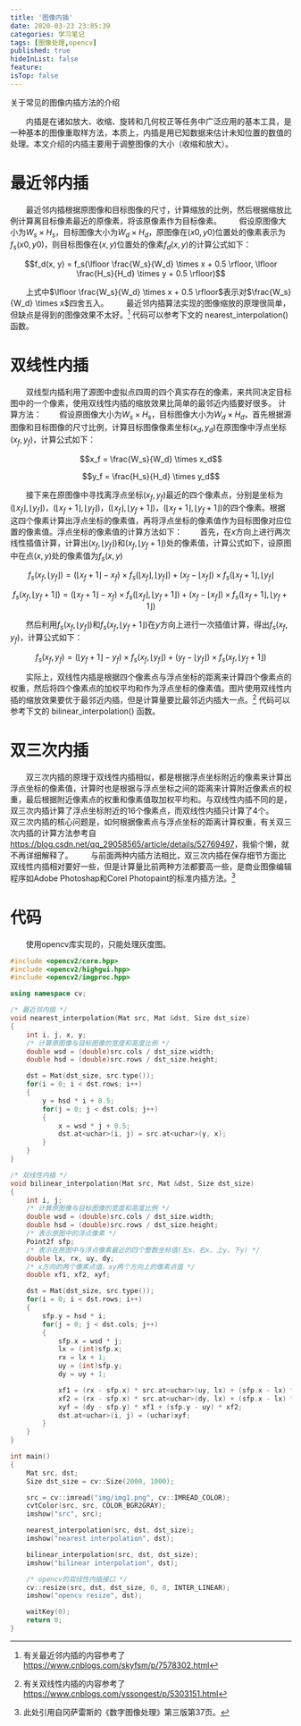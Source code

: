 ```yaml
---
title: '图像内插'
date: 2020-03-23 23:05:39
categories: 学习笔记
tags: [图像处理,opencv]
published: true
hideInList: false
feature: 
isTop: false
---
```

关于常见的图像内插方法的介绍
<!-- more -->

&emsp;&emsp;内插是在诸如放大、收缩、旋转和几何校正等任务中广泛应用的基本工具，是一种基本的图像重取样方法，本质上，内插是用已知数据来估计未知位置的数值的处理。本文介绍的内插主要用于调整图像的大小（收缩和放大）。
# 最近邻内插
&emsp;&emsp;最近邻内插根据原图像和目标图像的尺寸，计算缩放的比例，然后根据缩放比例计算离目标像素最近的原像素，将该原像素作为目标像素。
&emsp;&emsp;假设原图像大小为$W_s \times H_s$，目标图像大小为$W_d \times H_d$，原图像在$(x0,y0)$位置处的像素表示为$f_s(x0,y0)$，则目标图像在$(x, y)$位置处的像素$f_d(x,y)$的计算公式如下：

$$f_d(x, y) = f_s(\lfloor \frac{W_s}{W_d} \times x + 0.5 \rfloor, \lfloor \frac{H_s}{H_d} \times y + 0.5 \rfloor)$$

&emsp;&emsp;上式中$\lfloor \frac{W_s}{W_d} \times x + 0.5 \rfloor$表示对$\frac{W_s}{W_d} \times x$四舍五入。
&emsp;&emsp;最近邻内插算法实现的图像缩放的原理很简单，但缺点是得到的图像效果不太好。[^最近邻内插] 代码可以参考下文的 nearest_interpolation() 函数。
[^最近邻内插]: 有关最近邻内插的内容参考了<https://www.cnblogs.com/skyfsm/p/7578302.html>

# 双线性内插
&emsp;&emsp;双线型内插利用了源图中虚拟点四周的四个真实存在的像素，来共同决定目标图中的一个像素，使用双线性内插的缩放效果比简单的最邻近内插要好很多。
计算方法：
&emsp;&emsp;假设原图像大小为$W_s \times H_s$，目标图像大小为$W_d \times H_d$，首先根据源图像和目标图像的尺寸比例，计算目标图像像素坐标$(x_d,y_d)$在原图像中浮点坐标$(x_f,y_f)$，计算公式如下：

$$x_f = \frac{W_s}{W_d} \times x_d$$

$$y_f = \frac{H_s}{H_d} \times y_d$$

&emsp;&emsp;接下来在原图像中寻找离浮点坐标$(x_f,y_f)$最近的四个像素点，分别是坐标为$(\lfloor x_f \rfloor,\lfloor y_f \rfloor)$，$(\lfloor x_f + 1 \rfloor,\lfloor y_f \rfloor)$，$(\lfloor x_f \rfloor,\lfloor y_f + 1 \rfloor)$，$(\lfloor x_f + 1 \rfloor,\lfloor y_f + 1 \rfloor)$的四个像素。根据这四个像素计算出浮点坐标的像素值，再将浮点坐标的像素值作为目标图像对应位置的像素值。浮点坐标的像素值的计算方法如下：
&emsp;&emsp;首先，在$x$方向上进行两次线性插值计算，计算出$(x_f,\lfloor y_f \rfloor)$和$(x_f,\lfloor y_f + 1 \rfloor)$处的像素值，计算公式如下，设原图中在点$(x,y)$处的像素值为$f_s(x,y)$

$$f_s(x_f,\lfloor y_f \rfloor) = (\lfloor x_f + 1 \rfloor - x_f) \times f_s(\lfloor x_f \rfloor,\lfloor y_f \rfloor) + (x_f - \lfloor x_f \rfloor) \times f_s(\lfloor x_f + 1 \rfloor,\lfloor y_f \rfloor$$

$$f_s(x_f,\lfloor y_f + 1 \rfloor) = (\lfloor x_f + 1 \rfloor - x_f) \times f_s(\lfloor x_f \rfloor,\lfloor y_f + 1 \rfloor) + (x_f - \lfloor x_f \rfloor) \times f_s(\lfloor x_f + 1 \rfloor,\lfloor y_f + 1 \rfloor)$$

&emsp;&emsp;然后利用$f_s(x_f,\lfloor y_f \rfloor)$和$f_s(x_f,\lfloor y_f + 1 \rfloor)$在$y$方向上进行一次插值计算，得出$f_s(x_f,y_f)$，计算公式如下：

$$f_s(x_f,y_f) = (\lfloor y_f + 1\rfloor - y_f) \times f_s(x_f,\lfloor y_f \rfloor) + (y_f - \lfloor y_f \rfloor) \times f_s(x_f,\lfloor y_f + 1 \rfloor)$$

&emsp;&emsp;实际上，双线性内插是根据四个像素点与浮点坐标的距离来计算四个像素点的权重，然后将四个像素点的加权平均和作为浮点坐标的像素值。图片使用双线性内插的缩放效果要优于最邻近内插，但是计算量要比最邻近内插大一点。[^双线性内插] 代码可以参考下文的 bilinear_interpolation() 函数。
[^双线性内插]: 有关双线性内插的内容参考了<https://www.cnblogs.com/yssongest/p/5303151.html>

# 双三次内插
&emsp;&emsp;双三次内插的原理于双线性内插相似，都是根据浮点坐标附近的像素来计算出浮点坐标的像素值，计算时也是根据与浮点坐标之间的距离来计算附近像素点的权重，最后根据附近像素点的权重和像素值取加权平均和。与双线性内插不同的是，双三次内插计算了浮点坐标附近的16个像素点，而双线性内插只计算了4个。
&emsp;&emsp;双三次内插的核心问题是，如何根据像素点与浮点坐标的距离计算权重，有关双三次内插的计算方法参考自<https://blog.csdn.net/qq_29058565/article/details/52769497>，我偷个懒，就不再详细解释了。
&emsp;&emsp;与前面两种内插方法相比，双三次内插在保存细节方面比双线性内插相对要好一些，但是计算量比前两种方法都要高一些，是商业图像编辑程序如Adobe Photoshap和Corel Photopaint的标准内插方法。[^双三次内插]
[^双三次内插]: 此处引用自冈萨雷斯的《数字图像处理》第三版第37页。

# 代码
&emsp;&emsp;使用opencv库实现的，只能处理灰度图。
```cpp
#include <opencv2/core.hpp>
#include <opencv2/highgui.hpp>
#include <opencv2/imgproc.hpp>

using namespace cv;

/* 最近邻内插 */
void nearest_interpolation(Mat src, Mat &dst, Size dst_size)
{
	int i, j, x, y;
	/* 计算原图像与目标图像的宽度和高度比例 */
	double wsd = (double)src.cols / dst_size.width;
	double hsd = (double)src.rows / dst_size.height;

	dst = Mat(dst_size, src.type());
	for(i = 0; i < dst.rows; i++)
	{
		y = hsd * i + 0.5;
		for(j = 0; j < dst.cols; j++)
		{
			x = wsd * j + 0.5;
			dst.at<uchar>(i, j) = src.at<uchar>(y, x);
		}
	}
}

/* 双线性内插 */
void bilinear_interpolation(Mat src, Mat &dst, Size dst_size)
{
	int i, j;
	/* 计算原图像与目标图像的宽度和高度比例 */
	double wsd = (double)src.cols / dst_size.width;
	double hsd = (double)src.rows / dst_size.height;
	/* 表示原图中的浮点像素 */
	Point2f sfp;
	/* 表示在原图中与浮点像素最近的四个整数坐标值(左x、右x、上y、下y) */
	double lx, rx, uy, dy;
	/* x方向的两个像素点值，xy两个方向上的像素点值 */
	double xf1, xf2, xyf;

	dst = Mat(dst_size, src.type());
	for(i = 0; i < dst.rows; i++)
	{
		sfp.y = hsd * i;
		for(j = 0; j < dst.cols; j++)
		{
			sfp.x = wsd * j;
			lx = (int)sfp.x;
			rx = lx + 1;
			uy = (int)sfp.y;
			dy = uy + 1;

			xf1 = (rx - sfp.x) * src.at<uchar>(uy, lx) + (sfp.x - lx) * src.at<uchar>(uy, rx);
			xf2 = (rx - sfp.x) * src.at<uchar>(dy, lx) + (sfp.x - lx) * src.at<uchar>(dy, rx);
			xyf = (dy - sfp.y) * xf1 + (sfp.y - uy) * xf2;
			dst.at<uchar>(i, j) = (uchar)xyf;
		}
	}
}

int main()
{
	Mat src, dst;
	Size dst_size = cv::Size(2000, 1000);

	src = cv::imread("img/img1.png", cv::IMREAD_COLOR);
	cvtColor(src, src, COLOR_BGR2GRAY);
	imshow("src", src);

	nearest_interpolation(src, dst, dst_size);
	imshow("nearest interpolation", dst);

	bilinear_interpolation(src, dst, dst_size);
	imshow("bilinear interpolation", dst);

	/* opencv的双线性内插接口 */
	cv::resize(src, dst, dst_size, 0, 0, INTER_LINEAR);
	imshow("opencv resize", dst);

	waitKey(0);
	return 0;
}
```